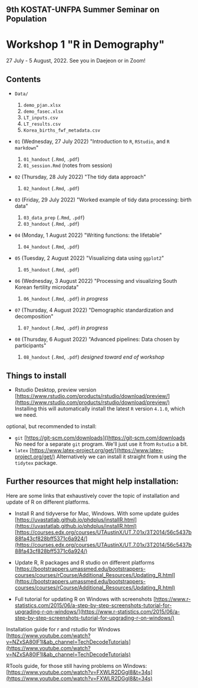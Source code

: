 ## 9th KOSTAT-UNFPA Summer Seminar on Population
# Workshop 1 "R in Demography"

27 July - 5 August, 2022. See you in Daejeon or in Zoom!

## Contents

- `Data/`
   1. `demo_pjan.xlsx`
   2. `demo_fasec.xlsx`
   3. `LT_inputs.csv`
   4. `LT_results.csv`
   5. `Korea_births_fwf_metadata.csv`

- `01` (Wednesday, 27 July 2022) "Introduction to `R`, `RStudio`, and `R markdown`"
   1. `01_handout` (`.Rmd`, `.pdf`)
   2. `01_session.Rmd` (notes from session)
- `02` (Thursday, 28 July 2022) "The tidy data approach" 
   1. `02_handout` (`.Rmd`, `.pdf`)
- `03` (Friday, 29 July 2022) "Worked example of tidy data processing: birth data"
   1. `03_data_prep` (`.Rmd`, `.pdf`)
   2. `03_handout` (`.Rmd`, `.pdf`)
- `04` (Monday, 1 August 2022) "Writing functions: the lifetable"
   1. `04_handout` (`.Rmd`, `.pdf`)
- `05` (Tuesday, 2 August 2022) "Visualizing data using `ggplot2`"
   1. `05_handout` (`.Rmd`, `.pdf`)
- `06` (Wednesday, 3 August 2022) "Processing and visualizing South Korean fertility microdata"
   1. `06_handout` (`.Rmd`, `.pdf`) *in progress*
- `07` (Thursday, 4 August 2022) "Demographic standardization and decomposition"
   1. `07_handout` (`.Rmd`, `.pdf`) *in progress*
- `08` (Thursday, 6 August 2022) "Advanced pipelines: Data chosen by participants"
   1. `08_handout` (`.Rmd`, `.pdf`) *designed toward end of workshop*
      
## Things to install

* Rstudio Desktop, preview version [https://www.rstudio.com/products/rstudio/download/preview/](https://www.rstudio.com/products/rstudio/download/preview/)
Installing this will automatically install the latest `R` version `4.1.0`, which we need.

optional, but recommended to install:
* `git` [https://git-scm.com/downloads]()https://git-scm.com/downloads No need for a separate `git` program. We'll just use it from `Rstudio` a bit.
* `latex` [https://www.latex-project.org/get/](https://www.latex-project.org/get/)  Alternatively we can install it straight from `R` using the `tidytex` package.

## Further resources that might help installation:

Here are some links that exhaustively cover the topic of installation and update of R on different platforms.

* Install R and tidyverse for Mac, Windows. With some update guides
[https://uvastatlab.github.io/phdplus/installR.html](https://uvastatlab.github.io/phdplus/installR.html)
[https://courses.edx.org/courses/UTAustinX/UT.7.01x/3T2014/56c5437b88fa43cf828bff5371c6a924/](https://courses.edx.org/courses/UTAustinX/UT.7.01x/3T2014/56c5437b88fa43cf828bff5371c6a924/)

* Update R, R packages and R studio on different platforms 
[https://bootstrappers.umassmed.edu/bootstrappers-courses/courses/rCourse/Additional_Resources/Updating_R.html](https://bootstrappers.umassmed.edu/bootstrappers-courses/courses/rCourse/Additional_Resources/Updating_R.html)

* Full tutorial for updating R on Windows with screenshots
[https://www.r-statistics.com/2015/06/a-step-by-step-screenshots-tutorial-for-upgrading-r-on-windows/](https://www.r-statistics.com/2015/06/a-step-by-step-screenshots-tutorial-for-upgrading-r-on-windows/)

Installation guide for r and rstudio for Windows
[https://www.youtube.com/watch?v=NZxSA80lF1I&ab_channel=TechDecodeTutorials](https://www.youtube.com/watch?v=NZxSA80lF1I&ab_channel=TechDecodeTutorials)

RTools guide, for those still having problems on Windows:
[https://www.youtube.com/watch?v=FXWLR2DGgI8&t=34s](https://www.youtube.com/watch?v=FXWLR2DGgI8&t=34s)
